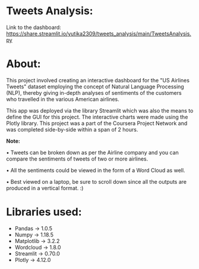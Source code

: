 # Tweets Analysis:

Link to the dashboard: https://share.streamlit.io/yutika2309/tweets_analysis/main/TweetsAnalysis.py

# About:

This project involved creating an interactive dashboard for the "US Airlines Tweets" dataset employing the concept of Natural Language Processing (NLP), thereby giving in-depth analyses of sentiments of the customers who travelled in the various American airlines.

This app was deployed via the library Streamlit which was also the means to define the GUI for this project. The interactive charts were made using the Plotly library. This project was a part of the Coursera Project Network and was completed side-by-side within a span of 2 hours.

**Note:**

• Tweets can be broken down as per the Airline company and you can compare the sentiments of tweets of two or more airlines.

• All the sentiments could be viewed in the form of a Word Cloud as well.

• Best viewed on a laptop, be sure to scroll down since all the outputs are produced in a vertical format. :)

# Libraries used:
* Pandas -> 1.0.5
* Numpy -> 1.18.5
* Matplotlib -> 3.2.2
* Wordcloud -> 1.8.0
* Streamlit -> 0.70.0
* Plotly ->  4.12.0


